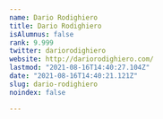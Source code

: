 ```yaml
---
name: Dario Rodighiero
title: Dario Rodighiero
isAlumnus: false
rank: 9.999
twitter: dariorodighiero
website: http://dariorodighiero.com/
lastmod: "2021-08-16T14:40:27.104Z"
date: "2021-08-16T14:40:21.121Z"
slug: dario-rodighiero
noindex: false

---
```

